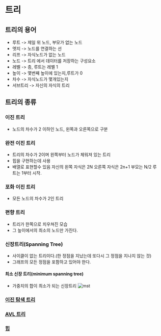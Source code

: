 # 트리

## 트리의 용어
- 루트 -> 제일 위 노드, 부모가 없는 노드
- 엣지 -> 노드를 연결하는 선
- 리프 -> 자식노드가 없는 노드
- 노드 -> 트리 에서 데이터를 저장하는 구성요소
- 레벨 -> 층, 루트는 레벨 1
- 높이 -> 몇번째 높이에 있는지,루트가 0
- 차수 -> 자식노드가 몇개있는지
- 서브트리 -> 자신의 자식의 트리

## 트리의 종류
### 이진 트리
- 노드의 차수가 2 이하인 노드, 왼쪽과 오른쪽으로 구분
### 완전 이진 트리
- 트리의 차수가 2이며 왼쪽부터 노드가 체워져 있는 트리
- 힙을 구현하는데 사용
- 배열로 표현할수 있음 자신의 왼쪽 자식은 2N 오른쪽 자식은 2n+1 부모는 N/2 루트는 1부터 시작.
### 포화 이진 트리
- 모든 노드의 차수가 2인 트리
### 편향 트리
- 트리가 한쪽으로 치우쳐진 모습
- 그 높이에서의 최소의 노드만 가진다.
### 신장트리(Spanning Tree)
- 사이클이 없는 트리이다.(한 정점을 지났는데 또다시 그 정점을 지나지 않는 것)
- 그래프의 모든 정점을 포함하고 있어야 한다.
#### 최소 신장 트리(minimum spanning tree)
- 가중치의 합이 최소가 되는 신장트리
![mst](https://github.com/gmcc0713/Study/assets/59678097/fa2d1b80-49bd-43fb-bb06-22a4f0754978)
### [이진 탐색 트리](./BinarySearchTree/BinarySearchTree.md)

### [AVL 트리](./AVLTree/AVLTree.md)

### [힙](./Heap/Heap.md)
